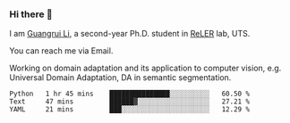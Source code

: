### Hi there 👋

<!--
**Solacex/Solacex** is a ✨ _special_ ✨ repository because its `README.md` (this file) appears on your GitHub profile.

Here are some ideas to get you started:

- 🔭 I’m currently working on ...
- 🌱 I’m currently learning ...
- 👯 I’m looking to collaborate on ...
- 🤔 I’m looking for help with ...
- 💬 Ask me about ...
- 📫 How to reach me: ...
- 😄 Pronouns: ...
- ⚡ Fun fact: ...
-->
I am [Guangrui Li](http://www.guangrui.li), a second-year Ph.D. student in [ReLER](http://www.reler.net) lab, UTS.

You can reach me via Email.

Working on domain adaptation and its application to computer vision, e.g. Universal Domain Adaptation, DA in semantic segmentation. 


<!--START_SECTION:waka-->
```text
Python   1 hr 45 mins    ███████████████░░░░░░░░░░   60.50 % 
Text     47 mins         ██████▓░░░░░░░░░░░░░░░░░░   27.21 % 
YAML     21 mins         ███░░░░░░░░░░░░░░░░░░░░░░   12.29 % 
```
<!--END_SECTION:waka-->
